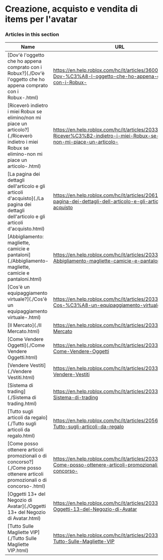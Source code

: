 # Creazione, acquisto e vendita di items per l'avatar  
### Articles in this section
Name|URL
-|-
[Dov'è l'oggetto che ho appena comprato con i Robux?](./Dov'è l'oggetto che ho appena comprato con i Robux-.html) |https://en.help.roblox.com/hc/it/articles/360029542532-Dov-%C3%A8-l-oggetto-che-ho-appena-comprato-con-i-Robux-
[Riceverò indietro i miei Robux se elimino/non mi piace un articolo?](./Riceverò indietro i miei Robux se elimino-non mi piace un articolo-.html) |https://en.help.roblox.com/hc/it/articles/203313290-Ricever%C3%B2-indietro-i-miei-Robux-se-elimino-non-mi-piace-un-articolo-
[La pagina dei dettagli dell'articolo e gli articoli d'acquisto](./La pagina dei dettagli dell'articolo e gli articoli d'acquisto.html) |https://en.help.roblox.com/hc/it/articles/206142306-La-pagina-dei-dettagli-dell-articolo-e-gli-articoli-d-acquisto
[Abbigliamento: magliette, camicie e pantaloni](./Abbigliamento- magliette, camicie e pantaloni.html) |https://en.help.roblox.com/hc/it/articles/203313170-Abbigliamento-magliette-camicie-e-pantaloni
[Cos'è un equipaggiamento virtuale?](./Cos'è un equipaggiamento virtuale-.html) |https://en.help.roblox.com/hc/it/articles/203313630-Cos-%C3%A8-un-equipaggiamento-virtuale-
[Il Mercato](./Il Mercato.html) |https://en.help.roblox.com/hc/it/articles/203313300-Il-Mercato
[Come Vendere Oggetti](./Come Vendere Oggetti.html) |https://en.help.roblox.com/hc/it/articles/203313260-Come-Vendere-Oggetti
[Vendere Vestiti](./Vendere Vestiti.html) |https://en.help.roblox.com/hc/it/articles/203313180-Vendere-Vestiti
[Sistema di trading](./Sistema di trading.html) |https://en.help.roblox.com/hc/it/articles/203313310-Sistema-di-trading
[Tutto sugli articoli da regalo](./Tutto sugli articoli da regalo.html) |https://en.help.roblox.com/hc/it/articles/205630374-Tutto-sugli-articoli-da-regalo
[Come posso ottenere articoli promozionali o di concorso?](./Come posso ottenere articoli promozionali o di concorso-.html) |https://en.help.roblox.com/hc/it/articles/203313270-Come-posso-ottenere-articoli-promozionali-o-di-concorso-
[Oggetti 13+ del Negozio di Avatar](./Oggetti 13+ del Negozio di Avatar.html) |https://en.help.roblox.com/hc/it/articles/203313320-Oggetti-13-del-Negozio-di-Avatar
[Tutto Sulle Magliette VIP](./Tutto Sulle Magliette VIP.html) |https://en.help.roblox.com/hc/it/articles/203314080-Tutto-Sulle-Magliette-VIP